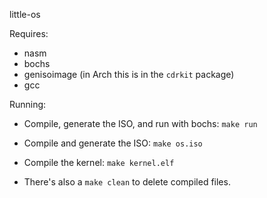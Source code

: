 little-os

Requires:

* nasm
* bochs
* genisoimage (in Arch this is in the `cdrkit` package)
* gcc

Running:

* Compile, generate the ISO, and run with bochs:
`make run`

* Compile and generate the ISO:
`make os.iso`

* Compile the kernel:
`make kernel.elf`

* There's also a `make clean` to delete compiled files.
